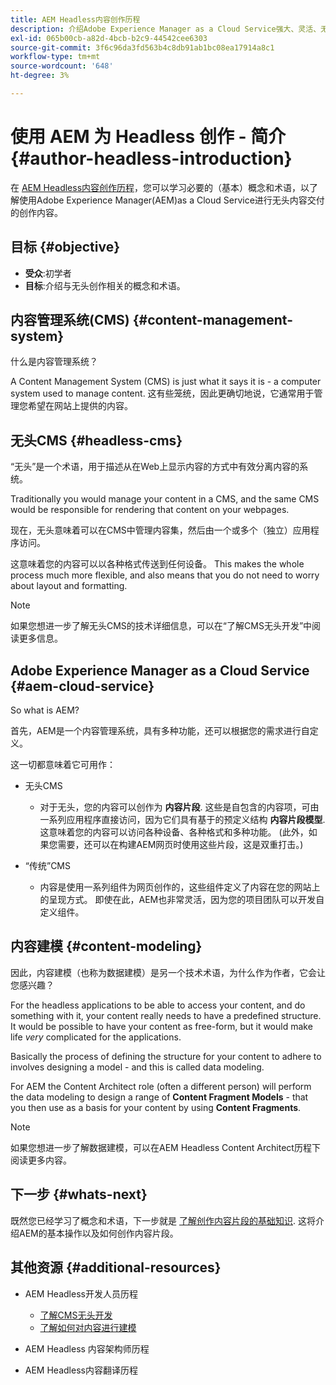 ```yaml
---
title: AEM Headless内容创作历程
description: 介绍Adobe Experience Manager as a Cloud Service强大、灵活、无头的功能，以及如何为项目创作内容。
exl-id: 065b00cb-a82d-4bcb-b2c9-44542cee6303
source-git-commit: 3f6c96da3fd563b4c8db91ab1bc08ea17914a8c1
workflow-type: tm+mt
source-wordcount: '648'
ht-degree: 3%

---
```


# 使用 AEM 为 Headless 创作 - 简介 {#author-headless-introduction}

在 [AEM Headless内容创作历程](overview.md)，您可以学习必要的（基本）概念和术语，以了解使用Adobe Experience Manager(AEM)as a Cloud Service进行无头内容交付的创作内容。

## 目标 {#objective}

* **受众**:初学者
* **目标**:介绍与无头创作相关的概念和术语。

## 内容管理系统(CMS) {#content-management-system}

什么是内容管理系统？

A Content Management System (CMS) is just what it says it is - a computer system used to manage content. 这有些笼统，因此更确切地说，它通常用于管理您希望在网站上提供的内容。

## 无头CMS {#headless-cms}

“无头”是一个术语，用于描述从在Web上显示内容的方式中有效分离内容的系统。

Traditionally you would manage your content in a CMS, and the same CMS would be responsible for rendering that content on your webpages.

现在，无头意味着可以在CMS中管理内容集，然后由一个或多个（独立）应用程序访问。

这意味着您的内容可以以各种格式传送到任何设备。 This makes the whole process much more flexible, and also means that you do not need to worry about layout and formatting.

>[!NOTE]
>
>如果您想进一步了解无头CMS的技术详细信息，可以在“了解CMS无头开发”中阅读更多信息。

## Adobe Experience Manager as a Cloud Service {#aem-cloud-service}

So what is AEM?

首先，AEM是一个内容管理系统，具有多种功能，还可以根据您的需求进行自定义。

这一切都意味着它可用作：

* 无头CMS
   * 对于无头，您的内容可以创作为 **内容片段**.
这些是自包含的内容项，可由一系列应用程序直接访问，因为它们具有基于的预定义结构 **内容片段模型**.
这意味着您的内容可以访问各种设备、各种格式和多种功能。
(此外，如果您需要，还可以在构建AEM网页时使用这些片段，这是双重打击。)

* “传统”CMS
   * 内容是使用一系列组件为网页创作的，这些组件定义了内容在您的网站上的呈现方式。 即使在此，AEM也非常灵活，因为您的项目团队可以开发自定义组件。

## 内容建模 {#content-modeling}

因此，内容建模（也称为数据建模）是另一个技术术语，为什么作为作者，它会让您感兴趣？

For the headless applications to be able to access your content, and do something with it, your content really needs to have a predefined structure. It would be possible to have your content as free-form, but it would make life *very* complicated for the applications.

Basically the process of defining the structure for your content to adhere to involves designing a model - and this is called data modeling.

For AEM the Content Architect role (often a different person) will perform the data modeling to design a range of **Content Fragment Models** - that you then use as a basis for your content by using **Content Fragments**.

>[!NOTE]
>
>如果您想进一步了解数据建模，可以在AEM Headless Content Architect历程下阅读更多内容。

## 下一步 {#whats-next}

既然您已经学习了概念和术语，下一步就是 [了解创作内容片段的基础知识](basics.md). 这将介绍AEM的基本操作以及如何创作内容片段。

## 其他资源 {#additional-resources}

* AEM Headless开发人员历程
   * [了解CMS无头开发](/help/journey-headless/developer/learn-about.md)
   * [了解如何对内容进行建模](/help/journey-headless/developer/model-your-content.md)

* AEM Headless 内容架构师历程

* AEM Headless内容翻译历程
